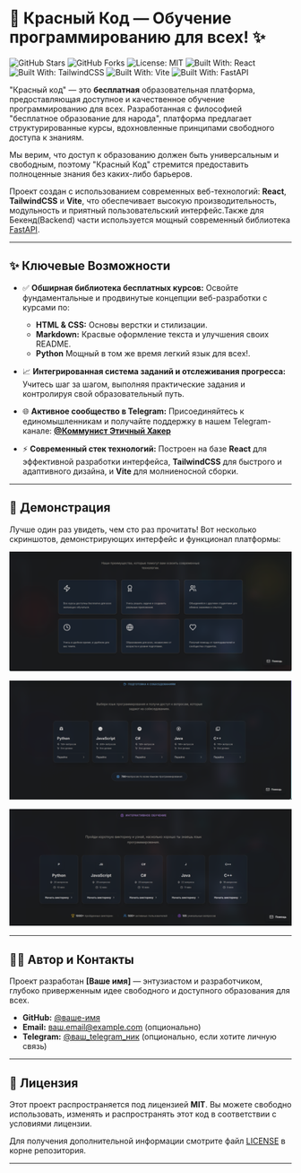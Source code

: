 # 🚀 Красный Код — Обучение программированию для всех! ✨

![GitHub Stars](https://img.shields.io/github/stars/Zaplavs/my-app?style=social)
![GitHub Forks](https://img.shields.io/github/forks/Zaplavs/my-app?style=social)
![License: MIT](https://img.shields.io/badge/License-MIT-yellow.svg)
![Built With: React](https://img.shields.io/badge/Built%20With-React-61DAFB?style=flat&logo=react&logoColor=white)
![Built With: TailwindCSS](https://img.shields.io/badge/Built%20With-TailwindCSS-06B6D4?style=flat&logo=tailwindcss&logoColor=white)
![Built With: Vite](https://img.shields.io/badge/Built%20With-Vite-646CFF?style=flat&logo=vite&logoColor=white)
![Built With: FastAPI](https://img.shields.io/badge/Built%20With-FastAPI-009688?style=flat&logo=fastapi&logoColor=white)

"Красный код" — это **бесплатная** образовательная платформа, предоставляющая доступное и качественное обучение программированию для всех. Разработанная с философией "бесплатное образование для народа", платформа предлагает структурированные курсы, вдохновленные принципами свободного доступа к знаниям.

Мы верим, что доступ к образованию должен быть универсальным и свободным, поэтому "Красный Код" стремится предоставить полноценные знания без каких-либо барьеров.

Проект создан с использованием современных веб-технологий: **React**, **TailwindCSS** и **Vite**, что обеспечивает высокую производительность, модульность и приятный пользовательский интерфейс.Также для Бекенд(Backend) части используется мощный современный библиотека [FastAPI](https://github.com/fastapi/fastapi).

---

## ✨ Ключевые Возможности

* ✅ **Обширная библиотека бесплатных курсов:** Освойте фундаментальные и продвинутые концепции веб-разработки с курсами по:
    * **HTML & CSS:** Основы верстки и стилизации.
    * **Markdown:** Красвые оформление текста и улучшения своих README.
   * **Python** Мощный в том же время легкий язык для всех!.

* 📈 **Интегрированная система заданий и отслеживания прогресса:** Учитесь шаг за шагом, выполняя практические задания и контролируя свой образовательный путь.
* 🌐 **Активное сообщество в Telegram:** Присоединяйтесь к единомышленникам и получайте поддержку в нашем Telegram-канале: **[@Коммунист Этичный Хакер](https://t.me/+ay37cKnFWtg3MDJi)**
* ⚡️ **Современный стек технологий:** Построен на базе **React** для эффективной разработки интерфейса, **TailwindCSS** для быстрого и адаптивного дизайна, и **Vite** для молниеносной сборки.

---

## 📸 Демонстрация

Лучше один раз увидеть, чем сто раз прочитать! Вот несколько скриншотов, демонстрирующих интерфейс и функционал платформы:

![Скриншот страниц](assets/250728_05h28m45s_screenshot.png)

![Скриншот страниц](assets/250728_05h29m49s_screenshot.png)


![Скриншот страниц](assets/250728_05h30m21s_screenshot.png)

---

## 🧑‍💻 Автор и Контакты

Проект разработан **[Ваше имя]** — энтузиастом и разработчиком, глубоко приверженным идее свободного и доступного образования для всех.

* **GitHub:** [@ваше-имя](https://github.com/ваше-имя)
* **Email:** [ваш.email@example.com](mailto:ваш.email@example.com) (опционально)
* **Telegram:** [@ваш_telegram_ник](https://t.me/ваш_telegram_ник) (опционально, если хотите личную связь)

---

## 📄 Лицензия

Этот проект распространяется под лицензией **MIT**. Вы можете свободно использовать, изменять и распространять этот код в соответствии с условиями лицензии.

Для получения дополнительной информации смотрите файл [LICENSE](LICENSE) в корне репозитория.

---
